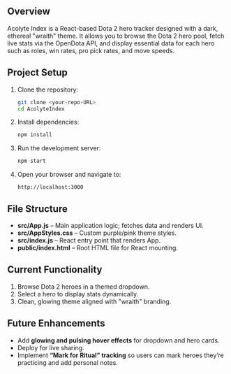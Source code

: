 ## Overview
Acolyte Index is a React-based Dota 2 hero tracker designed with a dark, ethereal "wraith" theme. It allows you to browse the Dota 2 hero pool, fetch live stats via the OpenDota API, and display essential data for each hero such as roles, win rates, pro pick rates, and move speeds.

## Project Setup
1. Clone the repository:
   ```bash
   git clone <your-repo-URL>
   cd AcolyteIndex
   ```
2. Install dependencies:
   ```bash
   npm install
   ```
3. Run the development server:
   ```bash
   npm start
   ```
4. Open your browser and navigate to:
   ```
   http://localhost:3000
   ```

## File Structure
- **src/App.js** – Main application logic; fetches data and renders UI.
- **src/AppStyles.css** – Custom purple/pink theme styles.
- **src/index.js** – React entry point that renders App.
- **public/index.html** – Root HTML file for React mounting.

## Current Functionality
1. Browse Dota 2 heroes in a themed dropdown.
2. Select a hero to display stats dynamically.
3. Clean, glowing theme aligned with "wraith" branding.

## Future Enhancements
- Add **glowing and pulsing hover effects** for dropdown and hero cards.
- Deploy for live sharing.
- Implement **“Mark for Ritual” tracking** so users can mark heroes they’re practicing and add personal notes.